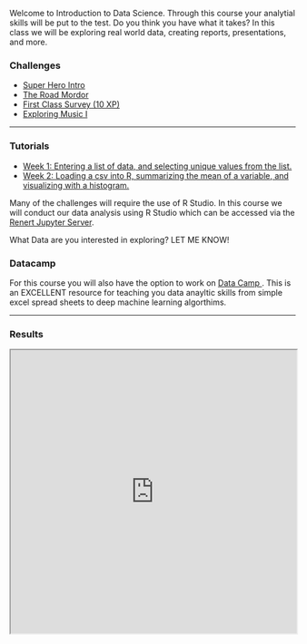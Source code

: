 
Welcome to Introduction to Data Science. Through this course your analytial skills will be put to the test. Do you think you have what it takes? In this class we will be exploring real world data, creating reports, presentations, and more.  

<!--- <p align="center">
<div class="tenor-gif-embed" data-postid="24166770" data-share-method="host" data-aspect-ratio="1.40351" data-width="75%"><a href="https://tenor.com/view/date-everywhere-data-digital-marketing-gif-24166770">Date Everywhere Data GIF</a>from <a href="https://tenor.com/search/date+everywhere-gifs">Date Everywhere GIFs</a></div> <script type="text/javascript" async src="https://tenor.com/embed.js"></script>
</p> --->


### Challenges
<p>
      <ul>
        <li><a href="https://merrickmath.github.io/MerrickMath.github.io-D3DataScience2022/Activities/SuperHeroIntro.pdf"> Super Hero Intro </a> </li>
        <li><a href="https://merrickmath.github.io/MerrickMath.github.io-D2DataScience2022/challenge1.html"> The Road Mordor </a> </li>
        <li><a href="https://docs.google.com/forms/d/e/1FAIpQLScRTXAveiOzcClXfHB_X2g4RSsnCypqOgUfYm-Tz8H-82S46Q/viewform?usp=sf_link"> First Class Survey (10 XP) </a> </li>
       <li><a href="https://merrickmath.github.io/MerrickMath.github.io-D3DataScience2022/Activities/Week2.pdf"> Exploring Music I </a> </li>
       <!--- <li><a href="https://merrickmath.github.io/MerrickMath.github.io-D3DataScience2022/Activities/Week2Soln.pdf"> Exploring Music I SOLUTIONS </a> </li> --->     
      </ul>
</p>

---

### Tutorials 
<p>
      <ul>
        <li><a href="https://merrickmath.github.io/MerrickMath.github.io-D3DataScience2022/Tutorials/IntroClass.html"> Week 1: Entering a list of data, and selecting unique values from the list. </a> </li>
        <li><a href="https://merrickmath.github.io/MerrickMath.github.io-D3DataScience2022/Tutorials/Week2.html"> Week 2: Loading a csv into R, summarizing the mean of a variable, and visualizing with a histogram. </a> </li> 
        <!--- <li><a href="https://merrickmath.github.io/MerrickMath.github.io-D3DataScience2022/Tutorials/Week3.html"> Week 3:  </a> </li> --->
        <!--- <li><a href="https://merrickmath.github.io/MerrickMath.github.io-D3DataScience2022/Tutorials/Week4.html"> Week 4:  </a> </li> --->
        <!--- <li><a href="https://merrickmath.github.io/MerrickMath.github.io-D3DataScience2022/Tutorials/Week5.html"> Week 5:  </a> </li> --->
        <!--- <li><a href="https://merrickmath.github.io/MerrickMath.github.io-D3DataScience2022/Tutorials/Week6.html"> Week 6:  </a> </li> --->
        <!--- <li><a href="https://merrickmath.github.io/MerrickMath.github.io-D3DataScience2022/Tutorials/Week7.html"> Week 7:  </a> </li> --->
        <!--- <li><a href="https://merrickmath.github.io/MerrickMath.github.io-D3DataScience2022/Tutorials/Week8.html"> Week 8:  </a> </li> --->
        <!--- <li><a href="https://merrickmath.github.io/MerrickMath.github.io-D3DataScience2022/Tutorials/Week9.html"> Week 9:  </a> </li> --->
        <!--- <li><a href="https://merrickmath.github.io/MerrickMath.github.io-D3DataScience2022/Tutorials/Week10.html"> Week 10:  </a> </li> --->
        <!--- <li><a href="https://merrickmath.github.io/MerrickMath.github.io-D3DataScience2022/Tutorials/Week11.html"> Week 11:  </a> </li> --->
        <!--- <li><a href="https://merrickmath.github.io/MerrickMath.github.io-D3DataScience2022/Tutorials/Week11.html"> Week 12:  </a> </li> --->
        <!--- <li><a href="https://merrickmath.github.io/MerrickMath.github.io-D3DataScience2022/Tutorials/Week11.html"> Week 13:  </a> </li> --->
        <!--- <li><a href="https://merrickmath.github.io/MerrickMath.github.io-D3DataScience2022/Tutorials/Week11.html"> Week 14:  </a> </li> --->
        <!--- <li><a href="https://merrickmath.github.io/MerrickMath.github.io-D3DataScience2022/Tutorials/Week11.html"> Week 15:  </a> </li> --->
        <!--- <li><a href="https://merrickmath.github.io/MerrickMath.github.io-D3DataScience2022/Tutorials/Week11.html"> Week 16:  </a> </li> --->
      </ul>
</p>

Many of the challenges will require the use of R Studio. In this course we will conduct our data analysis using R Studio which can be accessed via the  <a href="https://jupyter.renert.housegordon.com"> Renert Jupyter Server</a>. 

What Data are you interested in exploring? LET ME KNOW! 

### Datacamp 
For this course you will also have the option to work on <a href="https://www.datacamp.com"> Data Camp </a>. This is an EXCELLENT resource for teaching you data anayltic skills from simple excel spread sheets to deep machine learning algorthims. 

___

### Results 
<p align="center">
<iframe src="https://docs.google.com/spreadsheets/d/e/2PACX-1vSgekvyFTey6Qg0MIqPmVvmDpREXupcuMt3oaaxG83o4BMX00TjOf0rCCbI4MNfyM19CcpFjqLE7Ve2/pubhtml?gid=1711771357&amp;single=true&amp;widget=true&amp;headers=false" width="100%" height = "500"></iframe>
</p>


